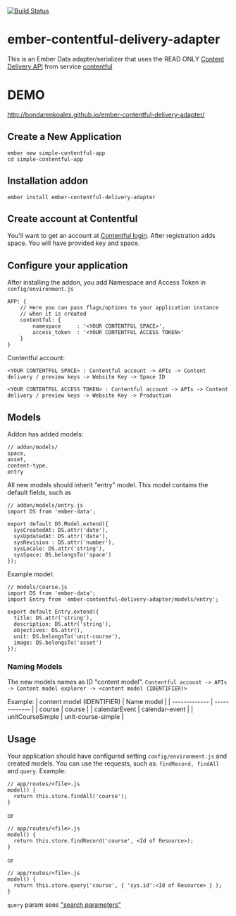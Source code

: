 [![Build Status](https://travis-ci.org/BondarenkoAlex/ember-contentful-delivery-adapter.svg?branch=master)](https://travis-ci.org/BondarenkoAlex/ember-contentful-delivery-adapter)

# ember-contentful-delivery-adapter
This is an Ember Data adapter/serializer that uses the READ ONLY  [Content Delivery API](https://www.contentful.com/developers/docs/references/content-delivery-api/) from service [contentful](https://www.contentful.com/)

# DEMO
http://bondarenkoalex.github.io/ember-contentful-delivery-adapter/ 

## Create a New Application

```
ember new simple-contentful-app
cd simple-contentful-app
```

## Installation addon
```
ember install ember-contentful-delivery-adapter
```

## Create account at Contentful

You'll want to get an account at [Contentful login](https://be.contentful.com/login).
After registration adds space. You will have provided key and space.

## Configure your application

After installing the addon, you add Namespace and Access Token in `config/environment.js`
```
APP: {
    // Here you can pass flags/options to your application instance
    // when it is created
    contentful: {
        namespace     : '<YOUR CONTENTFUL SPACE>',
        access_token  : '<YOUR CONTENTFUL ACCESS TOKEN>'
    }
}
```

Contentful account:

`<YOUR CONTENTFUL SPACE> : Contentful account -> APIs -> Content delivery / preview keys -> Website Key -> Space ID`

`<YOUR CONTENTFUL ACCESS TOKEN> : Contentful account -> APIs -> Content delivery / preview keys -> Website Key -> Production`

## Models

Addon has added models:
```
// addon/models/
space,
asset,
content-type,
entry
```

All new models should inherit "entry" model. This model contains the default fields, such as 
```
// addon/models/entry.js
import DS from 'ember-data';

export default DS.Model.extend({
  sysCreatedAt: DS.attr('date'),
  sysUpdatedAt: DS.attr('date'),
  sysRevision : DS.attr('number'),
  sysLocale: DS.attr('string'),
  sysSpace: DS.belongsTo('space')
});
```
Example model:
```
// models/course.js
import DS from 'ember-data';
import Entry from 'ember-contentful-delivery-adapter/models/entry';

export default Entry.extend({
  title: DS.attr('string'),
  description: DS.attr('string'),
  objectives: DS.attr(),
  unit: DS.belongsTo('unit-course'),
  image: DS.belongsTo('asset')
});
```

### Naming Models
The new models names as ID "content model".
`Contentful account -> APIs -> Content model explorer -> <content model (IDENTIFIER)>`

Example:
| content model (IDENTIFIER)  | Name model |
| ------------- | ------------- |
| course  | course  |
| calendarEvent  | calendar-event  |
| unitCourseSimple  | unit-course-simple  |

## Usage
Your application should have configured setting `config/environment.js` and created models.
You can use the requests, such as: `findRecord, findAll` and `query`.
Example:
```
// app/routes/<file>.js
model() {
  return this.store.findAll('course');
}
```
or
```
// app/routes/<file>.js
model() {
  return this.store.findRecord('course', <Id of Resource>);
}
```
or
```
// app/routes/<file>.js
model() {
  return this.store.query('course', { 'sys.id':<Id of Resource> } );
}
```
`query` param sees ["search parameters"](https://www.contentful.com/developers/docs/references/content-delivery-api/#/reference/search-parameters/query-entries?console=1)
